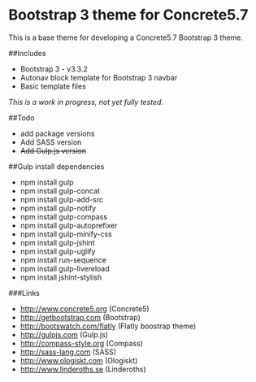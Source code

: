 # Bootstrap 3 theme for Concrete5.7
This is a base theme for developing a Concrete5.7 Bootstrap 3 theme.

##Includes
* Bootstrap 3 - v3.3.2
* Autonav block template for Bootstrap 3 navbar
* Basic template files

*This is a work in progress, not yet fully tested.*

##Todo
* add package versions
* Add SASS version
* ~~Add Gulp.js version~~

##Gulp install dependencies
- npm install gulp
- npm install gulp-concat
- npm install gulp-add-src
- npm install gulp-notify
- npm install gulp-compass
- npm install gulp-autoprefixer
- npm install gulp-minify-css
- npm install gulp-jshint
- npm install gulp-uglify
- npm install run-sequence
- npm install gulp-livereload
- npm install jshint-stylish

###Links
* http://www.concrete5.org (Concrete5)
* http://getbootstrap.com (Bootstrap)
* http://bootswatch.com/flatly (Flatly boostrap theme)
* http://gulpjs.com (Gulp.js)
* http://compass-style.org (Compass)
* http://sass-lang.com (SASS)
* http://www.ologiskt.com (Ologiskt)
* http://www.linderoths.se (Linderoths)
